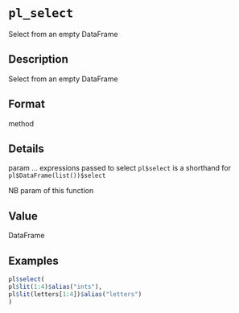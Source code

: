 # `pl_select`

Select from an empty DataFrame


## Description

Select from an empty DataFrame


## Format

method


## Details

param ... expressions passed to select
 `pl$select` is a shorthand for `pl$DataFrame(list())$select` 
 
 NB param of this function


## Value

DataFrame


## Examples

```r
pl$select(
pl$lit(1:4)$alias("ints"),
pl$lit(letters[1:4])$alias("letters")
)
```


